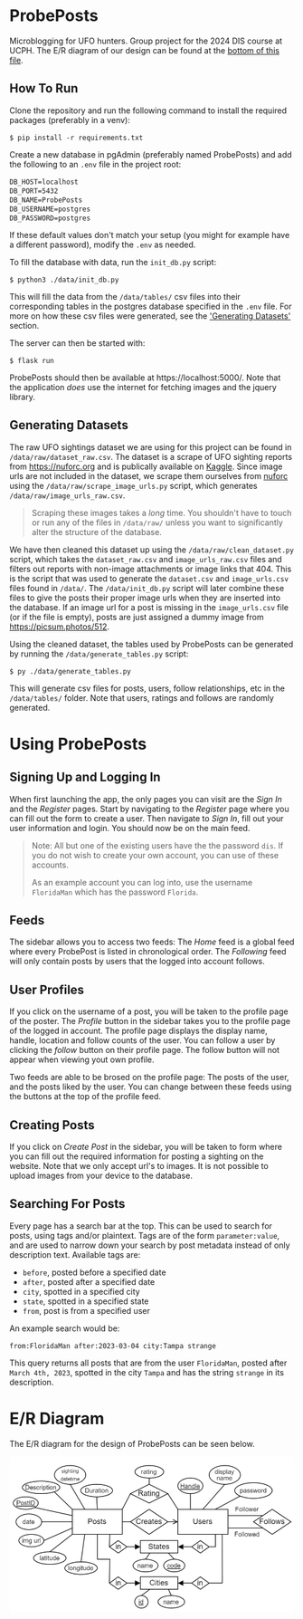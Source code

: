 # ProbePosts
Microblogging for UFO hunters. Group project for the 2024 DIS course at UCPH. The E/R diagram of our design can be found at the [bottom of this file](#er-diagram). 

## How To Run
Clone the repository and run the following command to install the required packages (preferably in a venv):
```
$ pip install -r requirements.txt
```
Create a new database in pgAdmin (preferably named ProbePosts) and add the following to an `.env` file in the project root:
```
DB_HOST=localhost
DB_PORT=5432
DB_NAME=ProbePosts
DB_USERNAME=postgres
DB_PASSWORD=postgres
```
If these default values don't match your setup (you might for example have a different password), modify the `.env` as needed.

To fill the database with data, run the `init_db.py` script:
```
$ python3 ./data/init_db.py
```
This will fill the data from the `/data/tables/` csv files into their corresponding tables in the postgres database specified in the `.env` file. For more on how these csv files were generated, see the ['Generating Datasets'](#generating-datasets) section.

The server can then be started with:
```
$ flask run
```
ProbePosts should then be available at https://localhost:5000/. Note that the application *does* use the internet for fetching images and the jquery library.

## Generating Datasets
The raw UFO sightings dataset we are using for this project can be found in `/data/raw/dataset_raw.csv`. The dataset is a scrape of UFO sighting reports from https://nuforc.org and is publically available on [Kaggle](https://www.kaggle.com/datasets/joebeachcapital/ufo-sightings/data). Since image urls are not included in the dataset, we scrape them ourselves from [nuforc](https://nuforc.org) using the `/data/raw/scrape_image_urls.py` script, which generates `/data/raw/image_urls_raw.csv`.

> Scraping these images takes a *long* time. You shouldn't have to touch or run any of the files in `/data/raw/` unless you want to significantly alter the structure of the database.

We have then cleaned this dataset up using the `/data/raw/clean_dataset.py` script, which takes the `dataset_raw.csv` and `image_urls_raw.csv` files and filters out reports with non-image attachments or image links that 404. This is the script that was used to generate the `dataset.csv` and `image_urls.csv` files found in `/data/`. The `/data/init_db.py` script will later combine these files to give the posts their proper image urls when they are inserted into the database. If an image url for a post is missing in the `image_urls.csv` file (or if the file is empty), posts are just assigned a dummy image from https://picsum.photos/512.

Using the cleaned dataset, the tables used by ProbePosts can be generated by running the `/data/generate_tables.py` script:
```
$ py ./data/generate_tables.py
```
This will generate csv files for posts, users, follow relationships, etc in the `/data/tables/` folder. Note that users, ratings and follows are randomly generated.

# Using ProbePosts
## Signing Up and Logging In
When first launching the app, the only pages you can visit are the *Sign In* and the *Register* pages. Start by navigating to the *Register* page where you can fill out the form to create a user. Then navigate to *Sign In*, fill out your user information and login. You should now be on the main feed.

> Note: All but one of the existing users have the the password `dis`. If you do not wish to create your own account, you can use of these accounts.
> 
> As an example account you can log into, use the username `FloridaMan` which has the password `Florida`.

## Feeds
The sidebar allows you to access two feeds: The *Home* feed is a global feed where every ProbePost is listed in chronological order. The *Following* feed will only contain posts by users that the logged into account follows.

## User Profiles
If you click on the username of a post, you will be taken to the profile page of the poster. The *Profile* button in the sidebar takes you to the profile page of the logged in account. The profile page displays the display name, handle, location and follow counts of the user. You can follow a user by clicking the *follow* button on their profile page. The follow button will not appear when viewing yout own profile.

Two feeds are able to be brosed on the profile page: The posts of the user, and the posts liked by the user. You can change between these feeds using the buttons at the top of the profile feed.

## Creating Posts
If you click on *Create Post* in the sidebar, you will be taken to form where you can fill out the required information for posting a sighting on the website. Note that we only accept url's to images. It is not possible to upload images from your device to the database.

## Searching For Posts
Every page has a search bar at the top. This can be used to search for posts, using tags and/or plaintext. Tags are of the form `parameter:value`, and are used to narrow down your search by post metadata instead of only description text. Available tags are:
* `before`, posted before a specified date
* `after`, posted after a specified date
* `city`, spotted in a specified city
* `state`, spotted in a specified state
* `from`, post is from a specified user

An example search would be:
```
from:FloridaMan after:2023-03-04 city:Tampa strange
```
This query returns all posts that are from the user `FloridaMan`, posted after `March 4th, 2023`, spotted in the city `Tampa` and has the string `strange` in its description.

# E/R Diagram
The E/R diagram for the design of ProbePosts can be seen below.

![ER-Diagram](ER.png)
